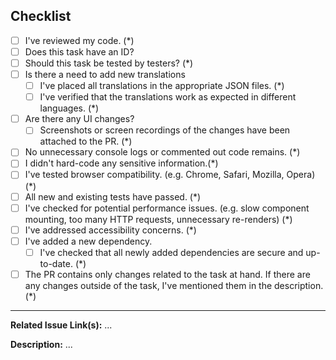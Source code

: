 ## Checklist

<!-- checklist-start -->

- [ ] I've reviewed my code. (\*)
- [ ] Does this task have an ID?
- [ ] Should this task be tested by testers? (\*)
- [ ] Is there a need to add new translations
  - [ ] I've placed all translations in the appropriate JSON files. (\*)
  - [ ] I've verified that the translations work as expected in different languages. (\*)
- [ ] Are there any UI changes?
  - [ ] Screenshots or screen recordings of the changes have been attached to the PR. (\*)
- [ ] No unnecessary console logs or commented out code remains. (\*)
- [ ] I didn't hard-code any sensitive information.(\*)
- [ ] I've tested browser compatibility. (e.g. Chrome, Safari, Mozilla, Opera) (\*)
- [ ] All new and existing tests have passed. (\*)
- [ ] I've checked for potential performance issues. (e.g. slow component mounting, too many HTTP requests, unnecessary re-renders) (\*)
- [ ] I've addressed accessibility concerns. (\*)
- [ ] I've added a new dependency.
  - [ ] I've checked that all newly added dependencies are secure and up-to-date. (\*)
- [ ] The PR contains only changes related to the task at hand. If there are any changes outside of the task, I've mentioned them in the description. (\*)

<!-- checklist-end -->

---

**Related Issue Link(s):** ...

**Description:** ...
